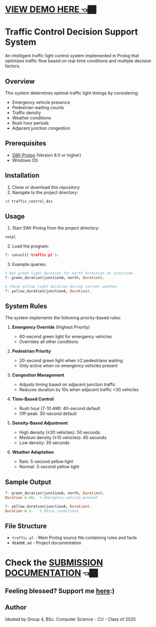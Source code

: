 # [VIEW DEMO HERE 👈🏾](https://youtu.be/ovKGOB6L-48)

# Traffic Control Decision Support System

An intelligent traffic light control system implemented in Prolog that optimizes traffic flow based on real-time conditions and multiple decision factors.

## Overview

This system determines optimal traffic light timings by considering:
- Emergency vehicle presence
- Pedestrian waiting counts  
- Traffic density
- Weather conditions
- Rush hour periods
- Adjacent junction congestion

## Prerequisites

- [SWI-Prolog](https://www.swi-prolog.org/Download.html) (Version 8.0 or higher)
- Windows OS

## Installation

1. Clone or download this repository
2. Navigate to the project directory:
```cmd
cd traffic_control_dss
```

## Usage

1. Start SWI-Prolog from the project directory:
```cmd
swipl
```

2. Load the program:
```prolog
?- consult('traffic.pl').
```

3. Example queries:
```prolog
% Get green light duration for north direction at junctionA
?- green_duration(junctionA, north, Duration).

% Check yellow light duration during current weather
?- yellow_duration(junctionA, Duration).
```

## System Rules

The system implements the following priority-based rules:

1. **Emergency Override** (Highest Priority)
   - 60-second green light for emergency vehicles
   - Overrides all other conditions

2. **Pedestrian Priority**
   - 20-second green light when ≥2 pedestrians waiting
   - Only active when no emergency vehicles present

3. **Congestion Management**
   - Adjusts timing based on adjacent junction traffic
   - Reduces duration by 10s when adjacent traffic >30 vehicles

4. **Time-Based Control**
   - Rush hour (7-10 AM): 40-second default
   - Off-peak: 30-second default

5. **Density-Based Adjustment**
   - High density (≥20 vehicles): 50 seconds
   - Medium density (≥10 vehicles): 40 seconds
   - Low density: 30 seconds

6. **Weather Adaptation**
   - Rain: 5-second yellow light
   - Normal: 3-second yellow light

## Sample Output

```prolog
?- green_duration(junctionA, north, Duration).
Duration = 60.  % Emergency vehicle present

?- yellow_duration(junctionA, Duration).
Duration = 5.   % Rainy conditions
```

## File Structure

- `traffic.pl` - Main Prolog source file containing rules and facts
- `README.md` - Project documentation

# Check the [SUBMISSION DOCUMENTATION](https://docs.google.com/document/d/1t-Gt7DRTMzih52xHSMERlHONdNOXHI-10BK79Lpbego/edit?usp=sharing) 👈🏾

## Feeling blessed? Support me [here](https://paystack.com/pay/feeling-blessed):)

## Author

Ideated by Group 4, BSc. Computer Science - CU - Class of 2025



